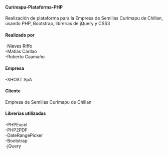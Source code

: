 #### Curimapu-Plataforma-PHP
Realización de plataforma para la Empresa de Semillas Curimapu de Chillan, usando PHP, Bootstrap, librerías de jQuery y CSS3

#### Realizado por
-Nieves Riffo<br>
-Matias Carilao<br>
-Roberto Caamaño<br>

#### Empresa
-XHOST SpA

#### Cliente
Empresa de Semillas Curimapu de Chillan

#### Librerías utilizadas
-PHPExcel<br>
-PHP2PDF<br>
-DateRangePicker<br>
-Bootstrap<br>
-jQuery<br>
